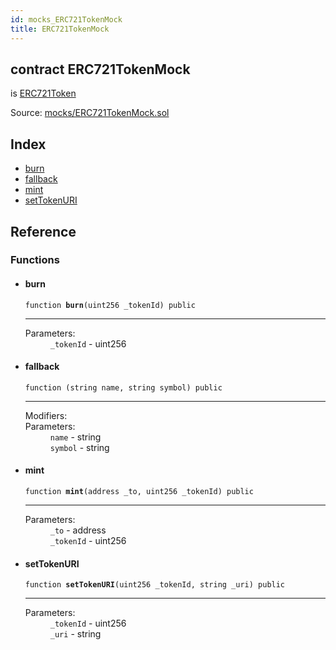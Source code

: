 ```yaml
---
id: mocks_ERC721TokenMock
title: ERC721TokenMock
---
```


<div class="contract-doc"><div class="contract"><h2 class="contract-header"><span class="contract-kind">contract</span> ERC721TokenMock</h2><p class="base-contracts"><span>is</span> <a href="token_ERC721_ERC721Token.html">ERC721Token</a></p><div class="source">Source: <a href="https://github.com/OpenZeppelin/zeppelin-solidity/blob/v1.10.0/contracts/mocks/ERC721TokenMock.sol" target="_blank">mocks/ERC721TokenMock.sol</a></div></div><div class="index"><h2>Index</h2><ul><li><a href="mocks_ERC721TokenMock.html#burn">burn</a></li><li><a href="mocks_ERC721TokenMock.html#">fallback</a></li><li><a href="mocks_ERC721TokenMock.html#mint">mint</a></li><li><a href="mocks_ERC721TokenMock.html#setTokenURI">setTokenURI</a></li></ul></div><div class="reference"><h2>Reference</h2><div class="functions"><h3>Functions</h3><ul><li><div class="item function"><span id="burn" class="anchor-marker"></span><h4 class="name">burn</h4><div class="body"><code class="signature">function <strong>burn</strong><span>(uint256 _tokenId) </span><span>public </span></code><hr/><dl><dt><span class="label-parameters">Parameters:</span></dt><dd><div><code>_tokenId</code> - uint256</div></dd></dl></div></div></li><li><div class="item function"><span id="fallback" class="anchor-marker"></span><h4 class="name">fallback</h4><div class="body"><code class="signature">function <strong></strong><span>(string name, string symbol) </span><span>public </span></code><hr/><dl><dt><span class="label-modifiers">Modifiers:</span></dt><dd></dd><dt><span class="label-parameters">Parameters:</span></dt><dd><div><code>name</code> - string</div><div><code>symbol</code> - string</div></dd></dl></div></div></li><li><div class="item function"><span id="mint" class="anchor-marker"></span><h4 class="name">mint</h4><div class="body"><code class="signature">function <strong>mint</strong><span>(address _to, uint256 _tokenId) </span><span>public </span></code><hr/><dl><dt><span class="label-parameters">Parameters:</span></dt><dd><div><code>_to</code> - address</div><div><code>_tokenId</code> - uint256</div></dd></dl></div></div></li><li><div class="item function"><span id="setTokenURI" class="anchor-marker"></span><h4 class="name">setTokenURI</h4><div class="body"><code class="signature">function <strong>setTokenURI</strong><span>(uint256 _tokenId, string _uri) </span><span>public </span></code><hr/><dl><dt><span class="label-parameters">Parameters:</span></dt><dd><div><code>_tokenId</code> - uint256</div><div><code>_uri</code> - string</div></dd></dl></div></div></li></ul></div></div></div>

